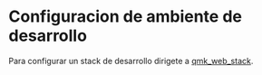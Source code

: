 # Configuracion de ambiente de desarrollo

Para configurar un stack de desarrollo dirigete a [qmk_web_stack](https://github.com/qmk/qmk_web_stack).
